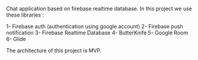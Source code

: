 Chat application based on firebase realtime database. In this project we use these libraries :

1- Firebase auth (authentication using google account)
2- Firebase push notification
3- Firebase Realtime Database
4- ButterKnife
5- Google Room
6- Glide

The architecture of this project is MVP.
